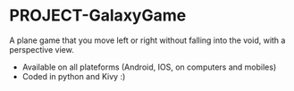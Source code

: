 # PROJECT-GalaxyGame
A plane game that you move left or right without falling into the void, with a perspective view. 
- Available on all plateforms (Android, IOS, on computers and mobiles)
- Coded in python and Kivy :)
